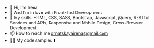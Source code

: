 - 👋 Hi, I’m Irena
- 👀 And I’m in love with Front-End Development
- 🌱 My skills: HTML, CSS, SASS, Bootstrap, Javascript, jQuery, RESTful Services and APIs, Responsive and Mobile Design, Cross-Browser Development 
- 📫 How to reach me ornatskayairena@gmail.com
- 🐱‍💻 My code samples ⬇️
<!---
IrenaOrnatskaya/IrenaOrnatskaya is a ✨ special ✨ repository because its `README.md` (this file) appears on your GitHub profile.
You can click the Preview link to take a look at your changes.
--->
